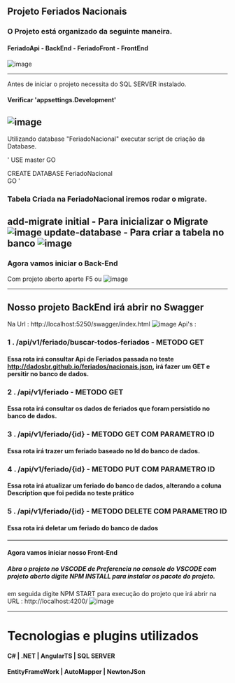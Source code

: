 ## Projeto Feriados Nacionais 

### O Projeto está organizado da seguinte maneira.
####  FeriadoApi - BackEnd - FeriadoFront - FrontEnd

![image](https://user-images.githubusercontent.com/63131764/213869623-f5681063-ea63-4024-a05c-6e65d84247ec.png)

---- 
Antes de iniciar o projeto necessita do SQL SERVER instalado.

#### Verificar 'appsettings.Development'

![image](https://user-images.githubusercontent.com/63131764/213869713-6fe8598c-5aa2-49bb-8b26-8dbd17edc22c.png)
---- 
Utilizando database "FeriadoNacional" executar script de criação da Database.

'
USE master
GO  

CREATE DATABASE FeriadoNacional  
GO
'

### Tabela Criada na FeriadoNacional iremos rodar o migrate.

add-migrate initial - Para inicializar o Migrate 
![image](https://user-images.githubusercontent.com/63131764/213869903-6b96d36b-8b1f-440d-b655-72e3d811d2dd.png)
update-database - Para criar a tabela no banco 
![image](https://user-images.githubusercontent.com/63131764/213869909-46af95c8-0a5d-4979-8e9a-ccde70964237.png)
---- 
### Agora vamos iniciar o Back-End
Com projeto aberto aperte F5 ou 
![image](https://user-images.githubusercontent.com/63131764/213870028-9fe0f335-4294-4cbf-bc57-b25ff9a514f9.png)

---- 
## Nosso projeto BackEnd irá abrir no Swagger 
Na Url : http://localhost:5250/swagger/index.html
![image](https://user-images.githubusercontent.com/63131764/213870076-5e1abf2b-6f46-4e1d-8abd-67187e64e1a3.png)
Api's :
### 1 . /api/v1/feriado/buscar-todos-feriados - METODO GET
  #### Essa rota irá consultar Api de Feriados passada no teste http://dadosbr.github.io/feriados/nacionais.json, irá fazer um GET e persitir no banco de dados.
### 2 . /api/v1/feriado  - METODO GET
  #### Essa rota irá consultar os dados de feriados que foram persistido no banco de dados.
### 3 . /api/v1/feriado/{id} - METODO GET COM PARAMETRO ID
  #### Essa rota irá trazer um feriado baseado no Id do banco de dados.
### 4 . /api/v1/feriado/{id} - METODO PUT COM PARAMETRO ID 
  #### Essa rota irá atualizar um feriado do banco de dados, alterando a coluna Description que foi pedida no teste prático
### 5 . /api/v1/feriado/{id} - METODO DELETE COM PARAMETRO ID
 #### Essa rota irá deletar um feriado do banco de dados
 
---- 
#### Agora vamos iniciar nosso Front-End
##### Abra o projeto no VSCODE de Preferencia no console do VSCODE com projeto aberto digite NPM INSTALL para instalar os pacote do projeto.
em seguida digite NPM START para execução do projeto que irá abrir na URL : http://localhost:4200/
![image](https://user-images.githubusercontent.com/63131764/213870491-068092c4-24fa-4f9a-9086-f2fd3457ba5d.png)


---- 
# Tecnologias e plugins utilizados

#### C# | .NET | AngularTS | SQL SERVER
#### EntityFrameWork | AutoMapper | NewtonJSon
